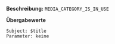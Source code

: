 
**Beschreibung:** `MEDIA_CATEGORY_IS_IN_USE`

**Übergabewerte**

```
Subject: $title
Parameter: keine
```

